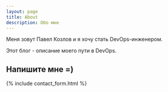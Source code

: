 ```yaml
---
layout: page
title: About
description: Обо мне
---
```


Меня зовут Павел Козлов и я хочу стать DevOps-инженером.

Этот блог - описание моего пути в DevOps.
## Напишите мне =)

{% include contact_form.html %}
